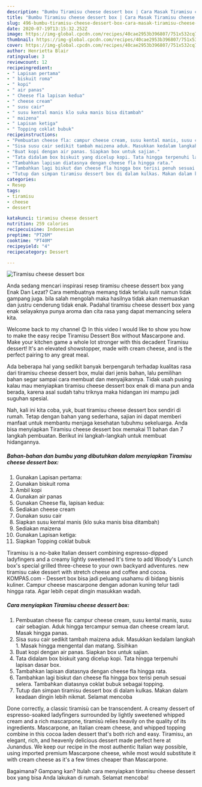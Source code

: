 ```yaml
---
description: "Bumbu Tiramisu cheese dessert box | Cara Masak Tiramisu cheese dessert box Yang Menggugah Selera"
title: "Bumbu Tiramisu cheese dessert box | Cara Masak Tiramisu cheese dessert box Yang Menggugah Selera"
slug: 496-bumbu-tiramisu-cheese-dessert-box-cara-masak-tiramisu-cheese-dessert-box-yang-menggugah-selera
date: 2020-07-19T13:15:32.252Z
image: https://img-global.cpcdn.com/recipes/40cae2953b396807/751x532cq70/tiramisu-cheese-dessert-box-foto-resep-utama.jpg
thumbnail: https://img-global.cpcdn.com/recipes/40cae2953b396807/751x532cq70/tiramisu-cheese-dessert-box-foto-resep-utama.jpg
cover: https://img-global.cpcdn.com/recipes/40cae2953b396807/751x532cq70/tiramisu-cheese-dessert-box-foto-resep-utama.jpg
author: Henrietta Blair
ratingvalue: 3
reviewcount: 12
recipeingredient:
- " Lapisan pertama"
- " biskuit roma"
- " kopi"
- " air panas"
- " Cheese fla lapisan kedua"
- " cheese cream"
- " susu cair"
- " susu kental manis klo suka manis bisa ditambah"
- " maizena"
- " Lapisan ketiga"
- " Topping coklat bubuk"
recipeinstructions:
- "Pembuatan cheese fla: campur cheese cream, susu kental manis, susu cair sebagian. Aduk hingga tercampur semua dan cheese cream larut. Masak hingga panas."
- "Sisa susu cair sedikit tambah maizena aduk. Masukkan kedalam langkah 1. Masak hingga mengental dan matang. Sisihkan"
- "Buat kopi dengan air panas. Siapkan box untuk sajian."
- "Tata didalam box biskuit yang dicelup kopi. Tata hingga terpenuhi lapisan dasar box."
- "Tambahkan lapisan diatasnya dengan cheese fla hingga rata."
- "Tambahkan lagi biskut dan cheese fla hingga box terisi penuh sesuai selera. Tambahkan diatasnya coklat bubuk sebagai topping."
- "Tutup dan simpan tiramisu dessert box di dalam kulkas. Makan dalam keadaan dingin lebih nikmat. Selamat mencoba"
categories:
- Resep
tags:
- tiramisu
- cheese
- dessert

katakunci: tiramisu cheese dessert 
nutrition: 259 calories
recipecuisine: Indonesian
preptime: "PT26M"
cooktime: "PT40M"
recipeyield: "4"
recipecategory: Dessert

---
```



![Tiramisu cheese dessert box](https://img-global.cpcdn.com/recipes/40cae2953b396807/751x532cq70/tiramisu-cheese-dessert-box-foto-resep-utama.jpg)

Anda sedang mencari inspirasi resep tiramisu cheese dessert box yang Enak Dan Lezat? Cara membuatnya memang tidak terlalu sulit namun tidak gampang juga. bila salah mengolah maka hasilnya tidak akan memuaskan dan justru cenderung tidak enak. Padahal tiramisu cheese dessert box yang enak selayaknya punya aroma dan cita rasa yang dapat memancing selera kita.

Welcome back to my channel 😊 In this video I would like to show you how to make the easy recipe Tiramisu Dessert Box without Mascarpone and. Make your kitchen game a whole lot stronger with this decadent Tiramisu dessert! It&#39;s an elevated showstopper, made with cream cheese, and is the perfect pairing to any great meal.

Ada beberapa hal yang sedikit banyak berpengaruh terhadap kualitas rasa dari tiramisu cheese dessert box, mulai dari jenis bahan, lalu pemilihan bahan segar sampai cara membuat dan menyajikannya. Tidak usah pusing kalau mau menyiapkan tiramisu cheese dessert box enak di mana pun anda berada, karena asal sudah tahu triknya maka hidangan ini mampu jadi suguhan spesial.


Nah, kali ini kita coba, yuk, buat tiramisu cheese dessert box sendiri di rumah. Tetap dengan bahan yang sederhana, sajian ini dapat memberi manfaat untuk membantu menjaga kesehatan tubuhmu sekeluarga. Anda bisa menyiapkan Tiramisu cheese dessert box memakai 11 bahan dan 7 langkah pembuatan. Berikut ini langkah-langkah untuk membuat hidangannya.

<!--inarticleads1-->

##### Bahan-bahan dan bumbu yang dibutuhkan dalam menyiapkan Tiramisu cheese dessert box:

1. Gunakan  Lapisan pertama:
1. Gunakan  biskuit roma
1. Ambil  kopi
1. Gunakan  air panas
1. Gunakan  Cheese fla, lapisan kedua:
1. Sediakan  cheese cream
1. Gunakan  susu cair
1. Siapkan  susu kental manis (klo suka manis bisa ditambah)
1. Sediakan  maizena
1. Gunakan  Lapisan ketiga:
1. Siapkan  Topping coklat bubuk


Tiramisu is a no-bake Italian dessert combining espresso-dipped ladyfingers and a creamy lightly sweetened It&#39;s time to add Woody&#39;s Lunch box&#39;s special grilled three-cheese to your own backyard adventures. new tiramisu cake dessert with stretch cheese and coffee and cocoa. KOMPAS.com - Dessert box bisa jadi peluang usahamu di bidang bisnis kuliner. Campur cheese mascarpone dengan adonan kuning telur tadi hingga rata. Agar lebih cepat dingin masukkan wadah. 

<!--inarticleads2-->

##### Cara menyiapkan Tiramisu cheese dessert box:

1. Pembuatan cheese fla: campur cheese cream, susu kental manis, susu cair sebagian. Aduk hingga tercampur semua dan cheese cream larut. Masak hingga panas.
1. Sisa susu cair sedikit tambah maizena aduk. Masukkan kedalam langkah 1. Masak hingga mengental dan matang. Sisihkan
1. Buat kopi dengan air panas. Siapkan box untuk sajian.
1. Tata didalam box biskuit yang dicelup kopi. Tata hingga terpenuhi lapisan dasar box.
1. Tambahkan lapisan diatasnya dengan cheese fla hingga rata.
1. Tambahkan lagi biskut dan cheese fla hingga box terisi penuh sesuai selera. Tambahkan diatasnya coklat bubuk sebagai topping.
1. Tutup dan simpan tiramisu dessert box di dalam kulkas. Makan dalam keadaan dingin lebih nikmat. Selamat mencoba


Done correctly, a classic tiramisù can be transcendent. A creamy dessert of espresso-soaked ladyfingers surrounded by lightly sweetened whipped cream and a rich mascarpone, tiramisù relies heavily on the quality of its ingredients. Mascarpone, an Italian cream cheese, and whipped topping combine in this cocoa laden dessert that&#39;s both rich and easy. Tiramisu, an elegant, rich, and heavenly delicious dessert made perfect here at Junandus. We keep our recipe in the most authentic Italian way possible, using imported premium Mascarpone cheese, while most would substitute it with cream cheese as it&#39;s a few times cheaper than Mascarpone. 

Bagaimana? Gampang kan? Itulah cara menyiapkan tiramisu cheese dessert box yang bisa Anda lakukan di rumah. Selamat mencoba!
